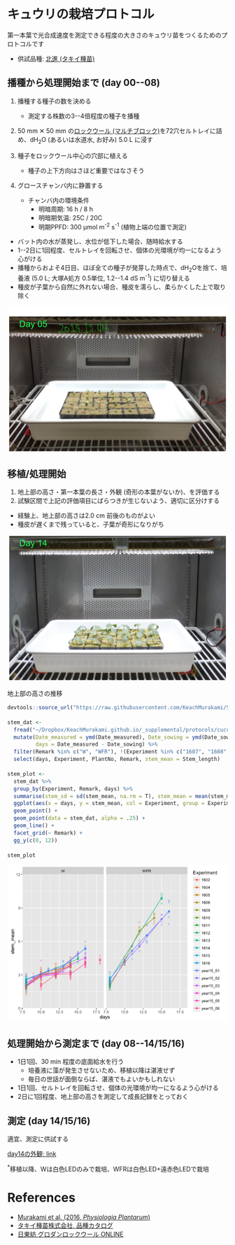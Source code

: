 キュウリの栽培プロトコル
========================

第一本葉で光合成速度を測定できる程度の大きさのキュウリ苗をつくるためのプロトコルです

-   供試品種: [北進 (タキイ種苗)](http://www.takii.co.jp/CGI/tsk/shohin/shohin.cgi?breed_seq=00000108)

播種から処理開始まで (day 00--08)
---------------------------------

1.  播種する種子の数を決める
    -   測定する株数の3--4倍程度の種子を播種

2.  50 mm ✕ 50 mm の[ロックウール (マルチブロック)](http://www.nittobo.co.jp/business/environment-health/green/grodan/syouhin.html)を72穴セルトレイに詰め、dH<sub>2</sub>O (あるいは水道水, お好み) 5.0 L に浸す
3.  種子をロックウール中心の穴部に植える
    -   種子の上下方向はさほど重要ではなさそう

4.  グロースチャンバ内に静置する
    -   チャンバ内の環境条件
        -   明暗周期: 16 h / 8 h
        -   明暗期気温: 25C / 20C
        -   明期PPFD: 300 µmol m<sup>-2</sup> s<sup>-1</sup> (植物上端の位置で測定)

-   バット内の水が蒸発し、水位が低下した場合、随時給水する
-   1--2日に1回程度、セルトレイを回転させ、個体の光環境が均一になるよう心がける
-   播種からおよそ4日目、ほぼ全ての種子が発芽した時点で、dH<sub>2</sub>Oを捨て、培養液 (5.0 L; 大塚A処方 0.5単位, 1.2--1.4 dS m<sup>-1</sup>) に切り替える
-   種皮が子葉から自然に外れない場合、種皮を濡らし、柔らかくした上で取り除く

![day05の外観](photo_day05.png)

移植/処理開始
-------------

1.  地上部の高さ・第一本葉の長さ・外観 (奇形の本葉がないか)、を評価する
2.  試験区間で上記の評価項目にばらつきが生じないよう、適切に区分けする

-   経験上、地上部の高さは2.0 cm 前後のものがよい
-   種皮が遅くまで残っていると、子葉が奇形になりがち

![day08の外観](photo_day08_1.png)

地上部の高さの推移

``` r
devtools::source_url("https://raw.githubusercontent.com/KeachMurakami/Sources/master/Startup_silent.R")

stem_dat <-
  fread("~/Dropbox/KeachMurakami.github.io/_supplemental/protocols/cucumber/stem_height_log.csv") %>%
  mutate(Date_measured = ymd(Date_measured), Date_sowing = ymd(Date_sowing),
         days = Date_measured - Date_sowing) %>%
  filter(Remark %in% c("W", "WFR"), !(Experiment %in% c("1607", "1608", "x1"))) %>%
  select(days, Experiment, PlantNo, Remark, stem_mean = Stem_length)

stem_plot <-
  stem_dat %>%
  group_by(Experiment, Remark, days) %>%
  summarise(stem_sd = sd(stem_mean, na.rm = T), stem_mean = mean(stem_mean, na.rm = T)) %>%
  ggplot(aes(x = days, y = stem_mean, col = Experiment, group = Experiment)) +
  geom_point() +
  geom_point(data = stem_dat, alpha = .25) +
  geom_line() +
  facet_grid(~ Remark) +
  gg_y(c(0, 12))

stem_plot
```

![](cucumber_protocol_files/figure-markdown_github/unnamed-chunk-1-1.png)

処理開始から測定まで (day 08--14/15/16)
---------------------------------------

-   1日1回、30 min 程度の底面給水を行う
    -   培養液に藻が発生させないため、移植以降は湛液せず
    -   毎日の世話が面倒ならば、湛液でもよいかもしれない
-   1日1回、セルトレイを回転させ、個体の光環境が均一になるよう心がける
-   2日に1回程度、地上部の高さを測定して成長記録をとっておく

測定 (day 14/15/16)
-------------------

適宜、測定に供試する

[day14の外観; link](http://onlinelibrary.wiley.com/store/10.1111/ppl.12421/asset/supinfo/ppl12421-sup-0001-FigureS1.pdf?v=1&s=677bc5fc64b632917af7d2d801b950631f2e8270)

<sup>\*</sup>移植以降、Wは白色LEDのみで栽培、WFRは白色LED+遠赤色LEDで栽培

References
==========

-   [Murakami et al. (2016, *Physiologia Plantarum*)](http://onlinelibrary.wiley.com/wol1/doi/10.1111/ppl.12421/abstract)
-   [タキイ種苗株式会社, 品種カタログ](http://www.takii.co.jp/CGI/tsk/shohin/shohin.cgi?breed_seq=00000108)
-   [日東紡 グロダンロックウール ONLINE](http://www.nittobo.co.jp/business/environment-health/green/grodan/syouhin.html)

